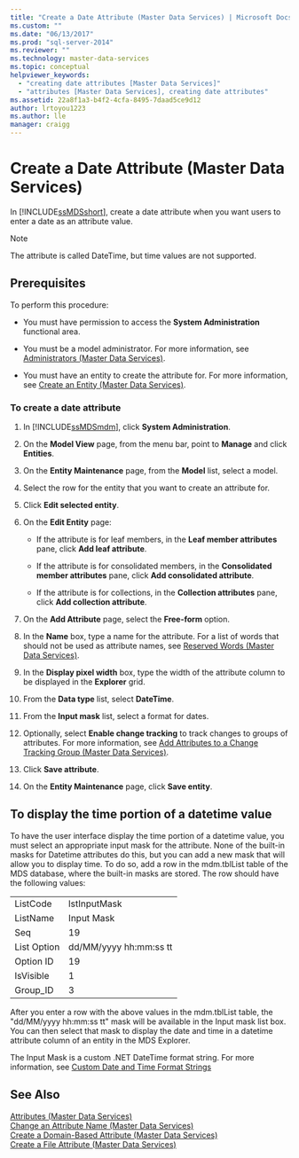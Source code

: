 ```yaml
---
title: "Create a Date Attribute (Master Data Services) | Microsoft Docs"
ms.custom: ""
ms.date: "06/13/2017"
ms.prod: "sql-server-2014"
ms.reviewer: ""
ms.technology: master-data-services
ms.topic: conceptual
helpviewer_keywords: 
  - "creating date attributes [Master Data Services]"
  - "attributes [Master Data Services], creating date attributes"
ms.assetid: 22a8f1a3-b4f2-4cfa-8495-7daad5ce9d12
author: lrtoyou1223
ms.author: lle
manager: craigg
---
```

# Create a Date Attribute (Master Data Services)
  In [!INCLUDE[ssMDSshort](../includes/ssmdsshort-md.md)], create a date attribute when you want users to enter a date as an attribute value.  
  
> [!NOTE]  
>  The attribute is called DateTime, but time values are not supported.  
  
## Prerequisites  
 To perform this procedure:  
  
-   You must have permission to access the **System Administration** functional area.  
  
-   You must be a model administrator. For more information, see [Administrators &#40;Master Data Services&#41;](administrators-master-data-services.md).  
  
-   You must have an entity to create the attribute for. For more information, see [Create an Entity &#40;Master Data Services&#41;](../../2014/master-data-services/create-an-entity-master-data-services.md).  
  
### To create a date attribute  
  
1.  In [!INCLUDE[ssMDSmdm](../includes/ssmdsmdm-md.md)], click **System Administration**.  
  
2.  On the **Model View** page, from the menu bar, point to **Manage** and click **Entities**.  
  
3.  On the **Entity Maintenance** page, from the **Model** list, select a model.  
  
4.  Select the row for the entity that you want to create an attribute for.  
  
5.  Click **Edit selected entity**.  
  
6.  On the **Edit Entity** page:  
  
    -   If the attribute is for leaf members, in the **Leaf member attributes** pane, click **Add leaf attribute**.  
  
    -   If the attribute is for consolidated members, in the **Consolidated member attributes** pane, click **Add consolidated attribute**.  
  
    -   If the attribute is for collections, in the **Collection attributes** pane, click **Add collection attribute**.  
  
7.  On the **Add Attribute** page, select the **Free-form** option.  
  
8.  In the **Name** box, type a name for the attribute. For a list of words that should not be used as attribute names, see [Reserved Words &#40;Master Data Services&#41;](../../2014/master-data-services/reserved-words-master-data-services.md).  
  
9. In the **Display pixel width** box, type the width of the attribute column to be displayed in the **Explorer** grid.  
  
10. From the **Data type** list, select **DateTime**.  
  
11. From the **Input mask** list, select a format for dates.  
  
12. Optionally, select **Enable change tracking** to track changes to groups of attributes. For more information, see [Add Attributes to a Change Tracking Group &#40;Master Data Services&#41;](../../2014/master-data-services/add-attributes-to-a-change-tracking-group-master-data-services.md).  
  
13. Click **Save attribute**.  
  
14. On the **Entity Maintenance** page, click **Save entity**.  
  
## To display the time portion of a datetime value  
 To have the user interface display the time portion of a datetime value, you must select an appropriate input mask for the attribute. None of the built-in masks for Datetime attributes do this, but you can add a new mask that will allow you to display time. To do so, add a row in the mdm.tblList table of the MDS database, where the built-in masks are stored. The row should have the following values:  
  
|||  
|-|-|  
|ListCode|lstInputMask|  
|ListName|Input Mask|  
|Seq|19|  
|List Option|dd/MM/yyyy hh:mm:ss tt|  
|Option ID|19|  
|IsVisible|1|  
|Group_ID|3|  
  
 After you enter a row with the above values in the mdm.tblList table, the "dd/MM/yyyy hh:mm:ss tt" mask will be available in the Input mask list box. You can then select that mask to display the date and time in a datetime attribute column of an entity in the MDS Explorer.  
  
 The Input Mask is a custom .NET DateTime format string. For more information, see [Custom Date and Time Format Strings](https://msdn.microsoft.com/library/8kb3ddd4\(v=vs.110\).aspx)  
  
## See Also  
 [Attributes &#40;Master Data Services&#41;](../../2014/master-data-services/attributes-master-data-services.md)   
 [Change an Attribute Name &#40;Master Data Services&#41;](change-an-attribute-name-and-data-type-master-data-services.md)   
 [Create a Domain-Based Attribute &#40;Master Data Services&#41;](../../2014/master-data-services/create-a-domain-based-attribute-master-data-services.md)   
 [Create a File Attribute &#40;Master Data Services&#41;](../../2014/master-data-services/create-a-file-attribute-master-data-services.md)  
  
  
